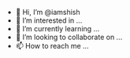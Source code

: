 - 👋 Hi, I’m @iamshish
- 👀 I’m interested in ...
- 🌱 I’m currently learning ...
- 💞️ I’m looking to collaborate on ...
- 📫 How to reach me ...

<!---
iamshish/iamshish is a ✨ special ✨ repository because its `README.md` (this file) appears on your GitHub profile.
You can click the Preview link to take a look at your changes.
--->
